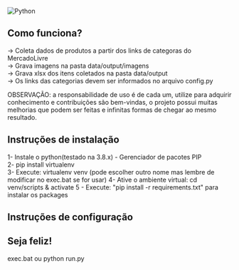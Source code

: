 ![Python](https://img.shields.io/badge/python-3670A0?style=for-the-badge&logo=python&logoColor=ffdd54)

## Como funciona?

-> Coleta dados de produtos a partir dos links de categoras do MercadoLivre<br>
-> Grava imagens na pasta data/output/imagens<br>
-> Grava xlsx dos itens coletados na pasta data/output<br>
-> Os links das categorias devem ser informados no arquivo config.py<br>

OBSERVAÇÃO: a responsabilidade de uso é de cada um, utilize para adquirir conhecimento e
contribuições são bem-vindas, o projeto possui muitas melhorias que podem ser feitas e 
infinitas formas de chegar ao mesmo resultado.

## Instruções de instalação

1- Instale o python(testado na 3.8.x) - Gerenciador de pacotes PIP<br>
2- pip install virtualenv<br>
3- Execute: virtualenv venv (pode escolher outro nome mas lembre de modificar no exec.bat se for usar)
4- Ative o ambiente virtual: cd venv/scripts & activate
5 - Execute: "pip install -r requirements.txt" para instalar os packages<br>

## Instruções de configuração

## Seja feliz!
exec.bat ou python run.py
